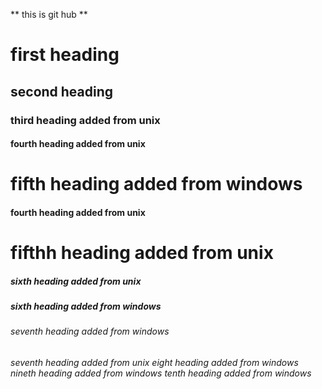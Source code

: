 ** this is git hub **
<h1>first heading 
<h2>second heading 
<h3> third heading added from unix
<h4> fourth heading added from unix 
<h1> fifth heading added from windows
<h4> fourth heading added from unix
<h1> fifthh heading added from unix
<h5> sixth heading added from unix
<h5> sixth heading added from windows
<h6> seventh heading added from windows 
<h6> seventh heading added from unix
<h7> eight heading added from windows
<h8> nineth heading added from windows 
<h9> tenth heading added from windows 


